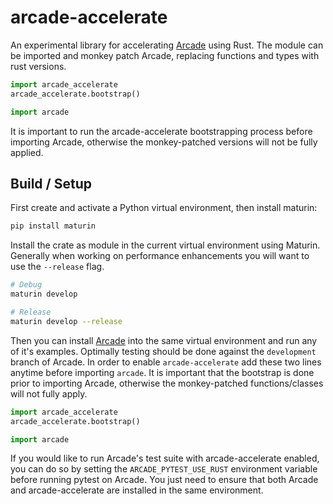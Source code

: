 
# arcade-accelerate

An experimental library for accelerating [Arcade](https://github.com/pythonarcade/arcade) using Rust. The module can
be imported and monkey patch Arcade, replacing functions and types with rust versions.

```py
import arcade_accelerate
arcade_accelerate.bootstrap()

import arcade
```

It is important to run the arcade-accelerate bootstrapping process before importing Arcade, otherwise the monkey-patched versions will not be fully applied.

## Build / Setup

First create and activate a Python virtual environment, then install maturin:

```bash
pip install maturin
```

Install the crate as module in the current virtual environment using Maturin. Generally
when working on performance enhancements you will want to use the `--release` flag.

```sh
# Debug
maturin develop

# Release
maturin develop --release
```

Then you can install [Arcade](https://github.com/pythonarcade/arcade) into the same virtual environment
and run any of it's examples. Optimally testing should be done against the `development` branch of Arcade.
In order to enable `arcade-accelerate` add these two lines anytime before importing `arcade`. It is important that
the bootstrap is done prior to importing Arcade, otherwise the monkey-patched functions/classes will not fully apply.

```py
import arcade_accelerate
arcade_accelerate.bootstrap()

import arcade
```

If you would like to run Arcade's test suite with arcade-accelerate enabled, you can do so by setting the `ARCADE_PYTEST_USE_RUST` environment variable before running pytest on Arcade. You just need to ensure that both Arcade and arcade-accelerate are installed in the same environment.